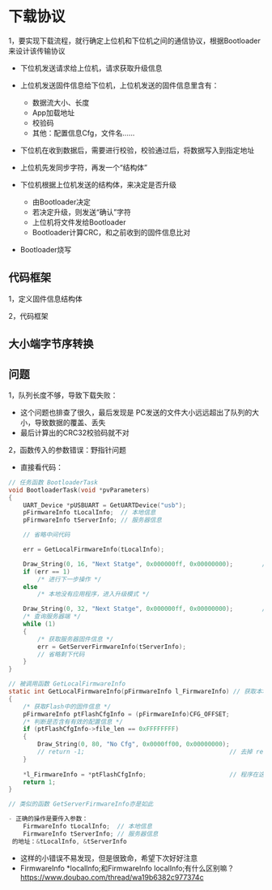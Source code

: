 # 下载协议

1，要实现下载流程，就行确定上位机和下位机之间的通信协议，根据Bootloader来设计该传输协议

- 下位机发送请求给上位机，请求获取升级信息

- 上位机发送固件信息给下位机，上位机发送的固件信息里含有：
  - 数据流大小、长度
  - App加载地址
  - 校验码
  - 其他：配置信息Cfg，文件名......
- 下位机在收到数据后，需要进行校验，校验通过后，将数据写入到指定地址
- 上位机先发同步字符，再发一个“结构体”

- 下位机根据上位机发送的结构体，来决定是否升级
  - 由Bootloader决定
  - 若决定升级，则发送“确认”字符
  - 上位机将文件发给Bootloader
  - Bootloader计算CRC，和之前收到的固件信息比对

- Bootloader烧写

## 代码框架

1，定义固件信息结构体

2，代码框架

## 大小端字节序转换

## 问题

1，队列长度不够，导致下载失败：

- 这个问题也排查了很久，最后发现是 PC发送的文件大小远远超出了队列的大小，导致数据的覆盖、丢失
- 最后计算出的CRC32校验码就不对

2，函数传入的参数错误：野指针问题

- 直接看代码：

```c
// 任务函数 BootloaderTask
void BootloaderTask(void *pvParameters)
{
    UART_Device *pUSBUART = GetUARTDevice("usb");
    pFirmwareInfo tLocalInfo;  // 本地信息
    pFirmwareInfo tServerInfo; // 服务器信息

    // 省略中间代码

    err = GetLocalFirmwareInfo(tLocalInfo);

    Draw_String(0, 16, "Next Statge", 0x000000ff, 0x00000000);        // 打印判断程序能否进来
    if (err == 1)
        /* 进行下一步操作 */
    else
        /* 本地没有应用程序，进入升级模式 */

    Draw_String(0, 32, "Next Statge", 0x000000ff, 0x00000000);        // 打印判断程序能否进来
    /* 查询服务器端 */
    while (1)
    {
        /* 获取服务器固件信息 */
        err = GetServerFirmwareInfo(tServerInfo);
        // 省略剩下代码
    }
}

// 被调用函数 GetLocalFirmwareInfo
static int GetLocalFirmwareInfo(pFirmwareInfo l_FirmwareInfo) // 获取本地固件信息
{
    /* 获取Flash中的固件信息 */
    pFirmwareInfo ptFlashCfgInfo = (pFirmwareInfo)CFG_OFFSET;
    /* 判断是否含有有效的配置信息 */
    if (ptFlashCfgInfo->file_len == 0xFFFFFFFF)
    {
        Draw_String(0, 80, "No Cfg", 0x0000ff00, 0x00000000);
        // return -1;                                        // 去掉 return，观察程序卡死在这的情况
    }
    
    *l_FirmwareInfo = *ptFlashCfgInfo;                       // 程序在这里死掉了，因为传入的指针变量 tLocalInfo，没有进行初始化，这恰好触发了 HardFault
    return 1;       
}

// 类似的函数 GetServerFirmwareInfo亦是如此

- 正确的操作是要传入参数：
    FirmwareInfo tLocalInfo;  // 本地信息
    FirmwareInfo tServerInfo; // 服务器信息
 的地址：&tLocalInfo, &tServerInfo

```

- 这样的小错误不易发现，但是很致命，希望下次好好注意
- FirmwareInfo *localInfo;和FirmwareInfo localInfo;有什么区别嘛？​<https://www.doubao.com/thread/wa19b6382c977374c>
